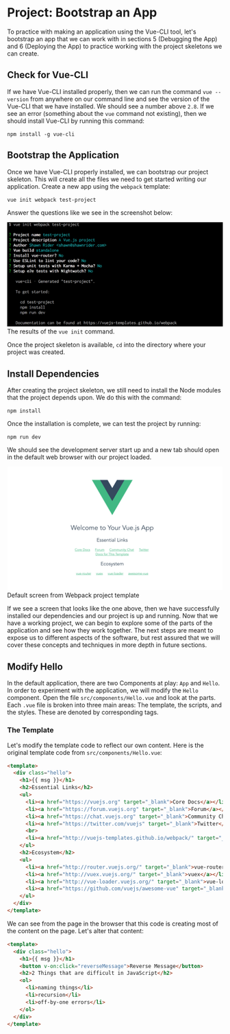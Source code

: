 # Project: Bootstrap an App

To practice with making an application using the Vue-CLI tool, let's bootstrap an app that we can work with in sections 5 (Debugging the App) and 6 (Deploying the App) to practice working with the project skeletons we can create.

## Check for Vue-CLI
If we have Vue-CLI installed properly, then we can run the command `vue --version` from anywhere on our command line and see the version of the Vue-CLI that we have installed. We should see a number above `2.8`. If we see an error (something about the `vue` command not existing), then we should install Vue-CLI by running this command:

```
npm install -g vue-cli
```

## Bootstrap the Application
Once we have Vue-CLI properly installed, we can bootstrap our project skeleton. This will create all the files we need to get started writing our application. Create a new app using the `webpack` template:

```
vue init webpack test-project
```

Answer the questions like we see in the screenshot below:

![vue init results](/img/vue-init.png)
<br>The results of the `vue init` command.

Once the project skeleton is available, `cd` into the directory where your project was created.

## Install Dependencies
After creating the project skeleton, we still need to install the Node modules that the project depends upon. We do this with the command:

```
npm install
```

Once the installation is complete, we can test the project by running:

```
npm run dev
```

We should see the development server start up and a new tab should open in the default web browser with our project loaded.

![Default screen from webpack project template](/img/vue-default-web.png) 
<br>Default screen from Webpack project template

If we see a screen that looks like the one above, then we have successfully installed our dependencies and our project is up and running. Now that we have a working project, we can begin to explore some of the parts of the application and see how they work together. The next steps are meant to expose us to different aspects of the software, but rest assured that we will cover these concepts and techniques in more depth in future sections.

## Modify Hello
In the default application, there are two Components at play: `App` and `Hello`. In order to experiment with the application, we will modify the `Hello` component. Open the file `src/components/Hello.vue` and look at the parts. Each `.vue` file is broken into three main areas: The template, the scripts, and the styles. These are denoted by corresponding tags.

### The Template
Let's modify the template code to reflect our own content. Here is the original template code from `src/components/Hello.vue`:

```html
<template>
  <div class="hello">
    <h1>{{ msg }}</h1>
    <h2>Essential Links</h2>
    <ul>
      <li><a href="https://vuejs.org" target="_blank">Core Docs</a></li>
      <li><a href="https://forum.vuejs.org" target="_blank">Forum</a></li>
      <li><a href="https://chat.vuejs.org" target="_blank">Community Chat</a></li>
      <li><a href="https://twitter.com/vuejs" target="_blank">Twitter</a></li>
      <br>
      <li><a href="http://vuejs-templates.github.io/webpack/" target="_blank">Docs for This Template</a></li>
    </ul>
    <h2>Ecosystem</h2>
    <ul>
      <li><a href="http://router.vuejs.org/" target="_blank">vue-router</a></li>
      <li><a href="http://vuex.vuejs.org/" target="_blank">vuex</a></li>
      <li><a href="http://vue-loader.vuejs.org/" target="_blank">vue-loader</a></li>
      <li><a href="https://github.com/vuejs/awesome-vue" target="_blank">awesome-vue</a></li>
    </ul>
  </div>
</template>
```

We can see from the page in the browser that this code is creating most of the content on the page. Let's alter that content:

```html
<template>
  <div class="hello">
    <h1>{{ msg }}</h1>
    <button v-on:click="reverseMessage">Reverse Message</button>
    <h2>2 Things that are difficult in JavaScript</h2>
    <ol>
      <li>naming things</li>
      <li>recursion</li>
      <li>off-by-one errors</li>
    </ol>
  </div>
</template>
```














